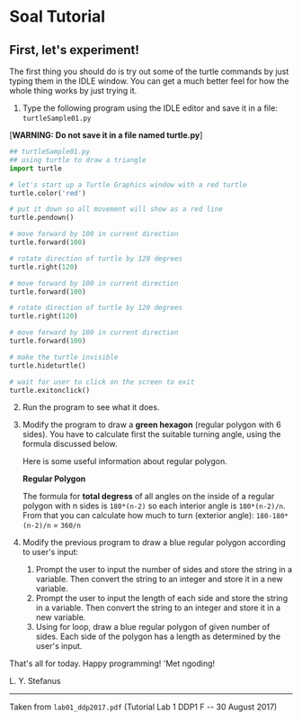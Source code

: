 # Soal Tutorial

## First, let's experiment!

The first thing you should do is try out some of the turtle commands by just
typing them in the IDLE window. You can get a much better feel for how the
whole thing works by just trying it.

1. Type the following program using the IDLE editor and save it in a file:
   `turtleSample01.py`

[**WARNING: Do not save it in a file named turtle.py**]

```python
## turtleSample01.py
## using turtle to draw a triangle
import turtle

# let's start up a Turtle Graphics window with a red turtle
turtle.color('red')

# put it down so all movement will show as a red line
turtle.pendown()

# move forward by 100 in current direction
turtle.forward(100)

# rotate direction of turtle by 120 degrees
turtle.right(120)

# move forward by 100 in current direction
turtle.forward(100)

# rotate direction of turtle by 120 degrees
turtle.right(120)

# move forward by 100 in current direction
turtle.forward(100)

# make the turtle invisible
turtle.hideturtle()

# wait for user to click on the screen to exit
turtle.exitonclick()
```

2. Run the program to see what it does.

3. Modify the program to draw a **green hexagon** (regular polygon with 6
   sides). You have to calculate first the suitable turning angle, using the
   formula discussed below.

   Here is some useful information about regular polygon.

   **Regular Polygon**

   The formula for **total degress** of all angles on the inside of a regular
   polygon with n sides is `180*(n-2)` so each interior angle is `180*(n-2)/n`.
   From that you can calculate how much to turn (exterior angle):
   `180-180*(n-2)/n` = `360/n`

4. Modify the previous program to draw a blue regular polygon according to
   user's input:

   1. Prompt the user to input the number of sides and store the string in a
      variable. Then convert the string to an integer and store it in a new
      variable.
   2. Prompt the user to input the length of each side and store the string in
      a variable. Then convert the string to an integer and store it in a new
      variable.
   3. Using for loop, draw a blue regular polygon of given number of sides.
      Each side of the polygon has a length as determined by the user's input.

That's all for today. Happy programming! 'Met ngoding!

L. Y. Stefanus

---

Taken from `lab01_ddp2017.pdf` (Tutorial Lab 1 DDP1 F -- 30 August 2017)
